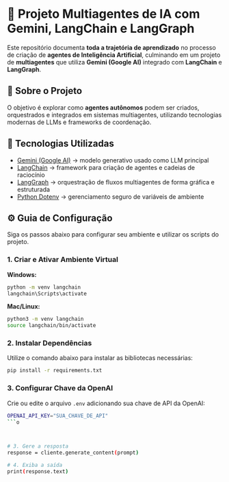 # 🤖 Projeto Multiagentes de IA com Gemini, LangChain e LangGraph  

Este repositório documenta **toda a trajetória de aprendizado** no processo de criação de **agentes de Inteligência Artificial**, culminando em um projeto de **multiagentes** que utiliza **Gemini (Google AI)** integrado com **LangChain** e **LangGraph**.  

## 🧠 Sobre o Projeto  
O objetivo é explorar como **agentes autônomos** podem ser criados, orquestrados e integrados em sistemas multiagentes, utilizando tecnologias modernas de LLMs e frameworks de coordenação.  

## 🔧 Tecnologias Utilizadas  
- [Gemini (Google AI)](https://ai.google.dev/) → modelo generativo usado como LLM principal  
- [LangChain](https://www.langchain.com/) → framework para criação de agentes e cadeias de raciocínio  
- [LangGraph](https://www.langchain.com/langgraph) → orquestração de fluxos multiagentes de forma gráfica e estruturada  
- [Python Dotenv](https://pypi.org/project/python-dotenv/) → gerenciamento seguro de variáveis de ambiente  

## ⚙️ Guia de Configuração

Siga os passos abaixo para configurar seu ambiente e utilizar os scripts do projeto.

### 1. Criar e Ativar Ambiente Virtual

**Windows:**
```bash
python -m venv langchain
langchain\Scripts\activate
```

**Mac/Linux:**
```bash
python3 -m venv langchain
source langchain/bin/activate
```

### 2. Instalar Dependências

Utilize o comando abaixo para instalar as bibliotecas necessárias:
```bash
pip install -r requirements.txt
```

### 3. Configurar Chave da OpenAI

Crie ou edite o arquivo `.env` adicionando sua chave de API da OpenAI:
```bash
OPENAI_API_KEY="SUA_CHAVE_DE_API"
```o  



# 3. Gere a resposta
response = cliente.generate_content(prompt)

# 4. Exiba a saída
print(response.text)

